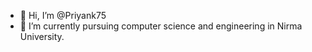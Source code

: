 - 👋 Hi, I’m @Priyank75
- 👀 I’m currently pursuing computer science and engineering in Nirma University.

<!---
Priyank75/Priyank75 is a ✨ special ✨ repository because its `README.md` (this file) appears on your GitHub profile.
You can click the Preview link to take a look at your changes.
--->
